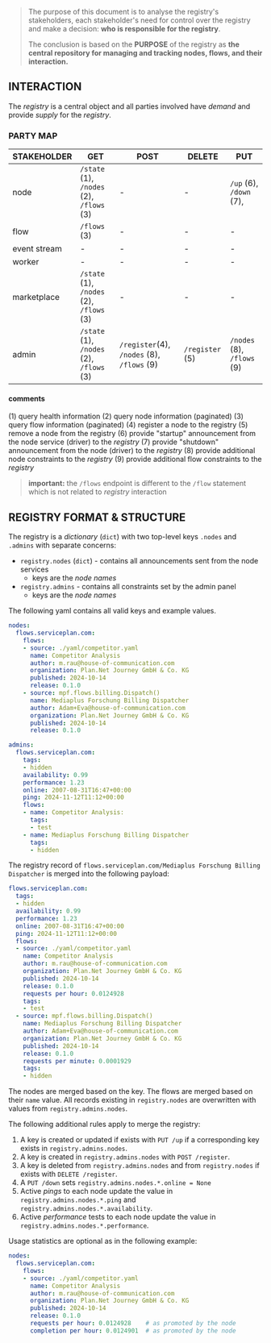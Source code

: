 > The purpose of this document is to analyse the registry's stakeholders, each stakeholder's need for control over the registry and make a decision: **who is responsible for the registry**.
> 
> The conclusion is based on the **PURPOSE** of the registry as **the central repository for managing and tracking nodes, flows, and their interaction.**

## INTERACTION

The *registry* is a central object and all parties involved have *demand* and provide *supply* for the _registry_.

### PARTY MAP

| STAKEHOLDER  | GET                                      | POST                                       | DELETE          | PUT                        |
| ------------ | ---------------------------------------- | ------------------------------------------ | --------------- | -------------------------- |
| node         | `/state` (1), `/nodes` (2), `/flows` (3) | -                                          | -               | `/up` (6), `/down` (7),    |
| flow         | `/flows` (3)                             | -                                          | -               | -                          |
| event stream | -                                        | -                                          | -               | -                          |
| worker       | -                                        | -                                          | -               | -                          |
| marketplace  | `/state` (1), `/nodes` (2), `/flows` (3) | -                                          | -               | -                          |
| admin        | `/state` (1), `/nodes` (2), `/flows` (3) | `/register`(4), `/nodes` (8), `/flows` (9) | `/register` (5) | `/nodes` (8), `/flows` (9) |

#### comments
(1) query health information
(2) query node information (paginated)
(3) query flow information (paginated)
(4) register a node to the registry
(5) remove a node from the registry
(6) provide "startup" announcement from the node service (driver) to the _registry_
(7) provide "shutdown" announcement from the node (driver) to the _registry_
(8) provide additional node constraints to the _registry_
(9) provide additional flow constraints to the _registry_ 

> **important:** 
> the `/flows` endpoint is different to the `/flow` statement which is not related to _registry_ interaction

## REGISTRY FORMAT & STRUCTURE

The registry is a _dictionary_ (`dict`) with two top-level keys `.nodes` and `.admins` with separate concerns:
* `registry.nodes` (`dict`) - contains all announcements sent from the node services
    * keys are the _node names_
* `registry.admins` - contains all constraints set by the admin panel
    * keys are the _node names_

The following yaml contains all valid keys and example values.

```yaml
nodes:
  flows.serviceplan.com:
    flows:
    - source: ./yaml/competitor.yaml
      name: Competitor Analysis
      author: m.rau@house-of-communication.com
      organization: Plan.Net Journey GmbH & Co. KG
      published: 2024-10-14
      release: 0.1.0
    - source: mpf.flows.billing.Dispatch()
      name: Mediaplus Forschung Billing Dispatcher
      author: Adam+Eva@house-of-communication.com
      organization: Plan.Net Journey GmbH & Co. KG
      published: 2024-10-14
      release: 0.1.0

admins:
  flows.serviceplan.com:
    tags:
    - hidden
    availability: 0.99
    performance: 1.23
    online: 2007-08-31T16:47+00:00
    ping: 2024-11-12T11:12+00:00
    flows:
    - name: Competitor Analysis:
      tags:
      - test
    - name: Mediaplus Forschung Billing Dispatcher
      tags:
      - hidden
```

The registry record of `flows.serviceplan.com/Mediaplus Forschung Billing Dispatcher` is merged into the following payload:

```yaml
flows.serviceplan.com:
  tags:
  - hidden
  availability: 0.99
  performance: 1.23
  online: 2007-08-31T16:47+00:00
  ping: 2024-11-12T11:12+00:00
  flows:
  - source: ./yaml/competitor.yaml
    name: Competitor Analysis
    author: m.rau@house-of-communication.com
    organization: Plan.Net Journey GmbH & Co. KG
    published: 2024-10-14
    release: 0.1.0
    requests per hour: 0.0124928
    tags:
    - test
  - source: mpf.flows.billing.Dispatch()
    name: Mediaplus Forschung Billing Dispatcher
    author: Adam+Eva@house-of-communication.com
    organization: Plan.Net Journey GmbH & Co. KG
    published: 2024-10-14
    release: 0.1.0
    requests per minute: 0.0001929
    tags:
    - hidden
```

The nodes are merged based on the key. The flows are merged based on their `name` value. All records existing in `registry.nodes` are overwritten with values from `registry.admins.nodes`.

The following additional rules apply to merge the registry:
1) A key is created or updated if exists with `PUT /up` if a corresponding key exists in `registry.admins.nodes`.
2) A key is created in `registry.admins.nodes` with `POST /register`.
3) A key is deleted from `registry.admins.nodes` and from `registry.nodes` if exists with `DELETE /register`.
5) A `PUT /down` sets `registry.admins.nodes.*.online = None`
6) Active _pings_ to each node update the value in `registry.admins.nodes.*.ping` and `registry.admins.nodes.*.availability`.
7) Active _performance_ tests to each node update the value in `registry.admins.nodes.*.performance`.

Usage statistics are optional as in the following example:

```yaml
nodes:
  flows.serviceplan.com:
    flows:
    - source: ./yaml/competitor.yaml
      name: Competitor Analysis
      author: m.rau@house-of-communication.com
      organization: Plan.Net Journey GmbH & Co. KG
      published: 2024-10-14
      release: 0.1.0
      requests per hour: 0.0124928    # as promoted by the node 
      completion per hour: 0.0124901  # as promoted by the node 
```
